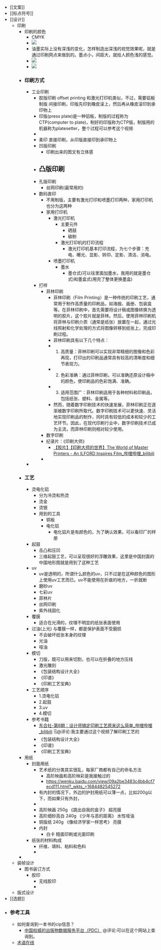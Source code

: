 - [[文案]]
- [[标点符号]]
- [[设计]]
    - 印刷
        - 印刷的颜色
            - CMYK
            - ![](https://firebasestorage.googleapis.com/v0/b/firescript-577a2.appspot.com/o/imgs%2Fapp%2Fxinyiheng%2FMoOsgmWLpr.png?alt=media&token=787050b6-fbe2-4b83-a922-30f78b2d9c90)
            - 油墨实际上没有深浅的变化，怎样制造出深浅的视觉效果呢，就是通过印刷网点来做到的。墨点小，间距大，就给人颜色浅的感觉。
            - ![](https://firebasestorage.googleapis.com/v0/b/firescript-577a2.appspot.com/o/imgs%2Fapp%2Fxinyiheng%2F-x5qnk2Gpw.png?alt=media&token=06a61dee-687f-409c-bce1-a2ea7708065b)
            - ![](https://firebasestorage.googleapis.com/v0/b/firescript-577a2.appspot.com/o/imgs%2Fapp%2Fxinyiheng%2FJvf0sMhsGw.png?alt=media&token=3802cf37-c39c-4ba4-918b-efdf28b0e630)
        - ### 印刷方式
            - 工业印刷
                - 胶版印刷 offset printing 和激光打印机类似，不过，需要铝板制版 间接印刷，印版先印到橡皮滚上，然后再从橡皮滚印到承印物上
                - 印版(press plate)是一种铝板，制版的过程称为CTP(computer to plate)，制好的印版称为CTP版，制版用的机器称为platesetter，整个过程可以参考这个视频
                - 
                - 柔印 直接印刷，从印版直接印到承印物上
                - 凹版印刷
                    - 印刷出来的图文有立体感
                - 凸版印刷
                    - 
                - 孔版印刷
                    - 丝网印刷(最常用的)
                - 数码直印
                    - 不用制版，主要有激光打印和喷墨打印两种，家用打印机也分为这两种
                    - 家用打印机
                        - 激光打印机
                            - 主要元件
                                - 硒鼓
                                - 碳粉
                            - 激光打印机的打印流程
                                - 激光打印机基本打印流程，为七个步骤：充电、曝光、显影、转印、定影、清洁、消电。
                        - 喷墨打印机
                            - 墨水
                                - 墨仓式(可以往里面加墨水，我用的就是墨仓式)和墨盒式(用完了整体更换墨盒)
                - 打样
                    - 菲林印刷
                        - 菲林印刷（Film Printing）是一种传统的印刷工艺，通常用于制作高质量的印刷品，如海报、画册、包装盒等。在菲林印刷中，首先需要将设计稿或图像转换为透明的胶片，这个胶片就是菲林。然后，使用菲林印刷机将菲林与印刷介质（通常是纸张）放置在一起，通过光线照射和化学处理的方式将图像转移到纸张上，完成印刷过程。
                        - 菲林印刷具有以下几个特点：
                        - 1. 高质量：菲林印刷可以实现非常精细的图像和色彩再现，打印出的印刷品通常具有较高的清晰度和细节表现力。
                        - 2. 色彩准确：通过菲林印刷，可以准确还原设计稿中的颜色，使印刷品的色彩饱满、准确。
                        - 3. 适用范围广：菲林印刷适用于各种材料和印刷品，包括纸张、塑料、金属等。
                        - 然而，随着数字印刷技术的快速发展，菲林印刷正在逐渐被数字印刷所取代。数字印刷技术可以更快速、灵活地实现印刷品的制作，同时具有较低的成本和较少的工艺环节。因此，在现代印刷行业中，数字印刷技术已成为主流，而菲林印刷则相对较少使用。
                    - 数字印刷
                    - 纪录片：《印刷大师》
                        - [【胶片】【印刷大师的世界】The World of Master Printers - An ILFORD Inspires Film_哔哩哔哩_bilibili](https://www.bilibili.com/video/BV1P14y157Ba/?spm_id_from=333.337.search-card.all.click&vd_source=3d8ccab137cc879b5f9cbc14d68843ab)
                    - 
            - 
        - ### 工艺
            - 烫电化铝
                - 分为冷烫和热烫
                - 烫金
                - 烫银
                - 用到的工具
                    - 铜板
                    - 电化铝
                        - 电化铝片是有颜色的，为了确认效果，可以看印厂的样册
            - 起鼓
                - 击凸和压凹
                - 三维起鼓工艺，可以呈现很好的浮雕效果，这里是中国封面的中国地形图就是用到了这种工艺
            - uv 
                - uv是透明的，所谓什么颜色的uv，只不过是在这种颜色的图形上使用uv工艺而已。uv不能使用在折痕的地方，一折就断
                - 磨砂uv
                - 七彩uv
                - 菲林片
                - 丝网印刷
                - 紫外线固化
            - 覆膜
                - 适合在光滑的，纹理不明显的纸张表面使用
            - 过油(上光)  与覆膜一样，都是保护表面不受磨损
                - 不会破坏纸张本身的纹理
                - 光油
                - 哑油
            - 模切
                - 刀版，既可以用来切割，也可以在折叠的地方压线
                - 激光雕刻
                - 《包装结构设计大全》
                - 《印谱》
                - 《印刷工艺宝典》
            - 工艺顺序
                - 1.烫电化铝
                - 2.起鼓
                - 3.uv
                - 4.模切
            - 参考书籍
                - [东合社-第6期：设计师搞定印刷工艺原来这么简单_哔哩哔哩_bilibili](https://www.bilibili.com/video/BV1Jg41177eW/?spm_id_from=pageDriver&vd_source=3d8ccab137cc879b5f9cbc14d68843ab)
🗒@评论:我主要通过这个视频了解印刷工艺的
                - 《包装结构设计大全》
                - 《印谱》
                - 《印刷工艺宝典》
        - 用纸
            - 封面用纸
                - 艺术纸的分类其实很乱，每家厂商都有自己的命名方法
                    - 高阶映画和高阶映彩是我接触过的
                    - https://wenku.baidu.com/view/09a2be3483c4bb4cf7ecd111.html?_wkts_=1684482545272
                - 有内封的情况下，外边的护封用纸可以薄一点，比如200g以下，而如果只有外封，
                - 
                - 高阶映画 250g 《跳出自我的盒子》 超亮膜
                - 高阶细砂高白 240g 《少年与恶的距离》 水性哑油
                - 铜版纸 240g 《像经济学家一样思考》 亮膜
                - 内封
                    - 白卡 糙面印刷或光面印刷
            - 纸张的材料构成
                - 纤维、填料、粘料和色料
                - 
        - 
    - 装帧设计
        - 图书装订方式
            - 胶印
                - 无线胶印
                - 
    - 版式设计
- [[选题]]
- ### 参考工具
    - 如何查询到一本书的cip信息？
        - [中国权威的出版物数据服务平台（PDC）](https://pdc.capub.cn/) @评论:可以在这个网站上查询到。
    - [术语在线](https://www.termonline.cn/index)
